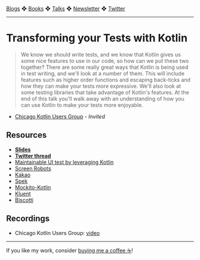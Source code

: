 [Blogs](../blogs.md) ❖ [Books](../books.md) ❖ [Talks](../talks.md) ❖ [Newsletter](https://tinyletter.com/vgonda) ❖ [Twitter](https://twitter.com/TTGonda)

---

# Transforming your Tests with Kotlin

> We know we should write tests, and we know that Kotlin gives us some nice features to use in our code, so how can we put these two together? There are some really great ways that Kotlin is being used in test writing, and we'll look at a number of them. This will include features such as higher order functions and escaping back-ticks and how they can make your tests more expressive. We'll also look at some testing libraries that take advantage of Kotlin's features. At the end of this talk you'll walk away with an understanding of how you can use Kotlin to make your tests more enjoyable.

- [Chicago Kotlin Users Group](https://www.meetup.com/Chicago-Kotlin/events/260487964/) - _Invited_

## Resources

- **[Slides](https://speakerdeck.com/vgonda/transforming-your-tests-with-kotlin)**
- **[Twitter thread](https://twitter.com/TTGonda/status/1123025116139544576)**
- [Maintainable UI test by leveraging Kotlin](https://youtu.be/wlb3lg5JocA)
- [Screen Robots](https://www.raywenderlich.com/949489-espresso-testing-and-screen-robots-getting-started)
- [Kakao](https://www.raywenderlich.com/1505688-ui-testing-with-kakao-tutorial-for-android-getting-started)
- [Spek](https://spekframework.org/)
- [Mockito-Kotlin](https://github.com/nhaarman/mockito-kotlin)
- [Kluent](https://markusamshove.github.io/Kluent/)
- [Biscotti](https://github.com/bufferapp/Biscotti)

## Recordings

- Chicago Kotlin Users Group: [video](https://youtu.be/Df4EzbwXrlE)

---

If you like my work, consider [buying me a coffee ☕](https://www.buymeacoffee.com/96JjLEW)!
